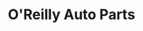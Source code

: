 ---
title: "O'Reilly Auto Parts"
url: /marysville/oreilly-auto-parts-state-avenue/
shop: car parts
---